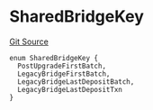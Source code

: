 # SharedBridgeKey
[Git Source](https://github.com/matter-labs/zksync-contracts/blob/a1506a91fd7e3b73aa6fe10caf12e32f39e26211/contracts/l1-contracts/common/L1ContractErrors.sol)


```solidity
enum SharedBridgeKey {
  PostUpgradeFirstBatch,
  LegacyBridgeFirstBatch,
  LegacyBridgeLastDepositBatch,
  LegacyBridgeLastDepositTxn
}
```

